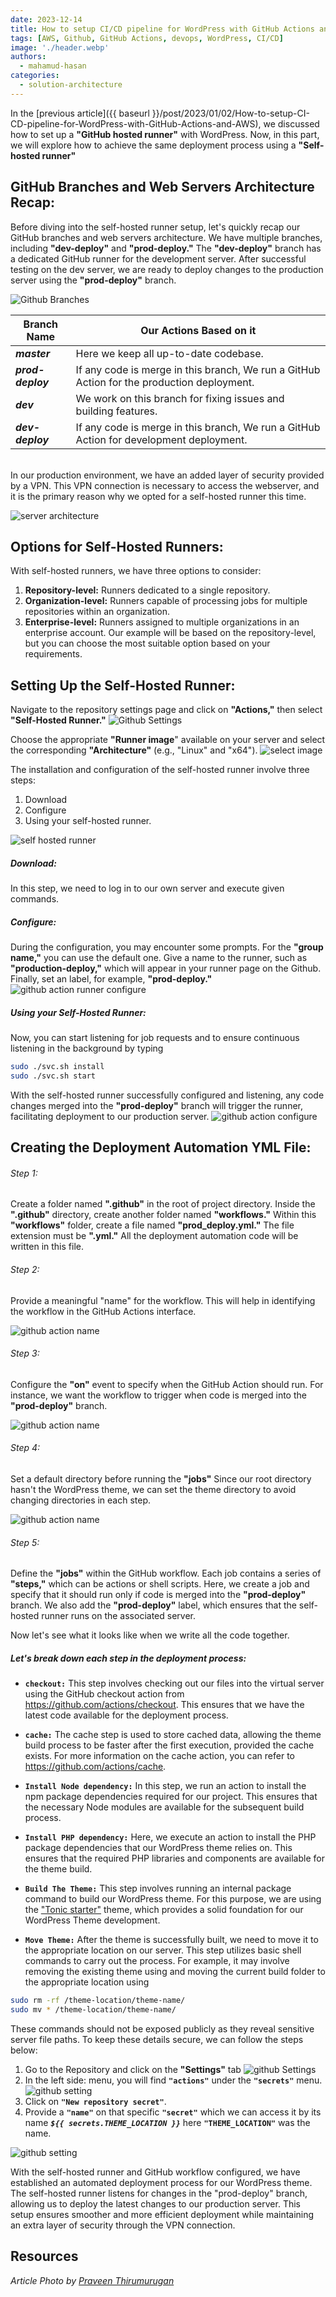 ```yaml
---
date: 2023-12-14
title: How to setup CI/CD pipeline for WordPress with GitHub Actions and AWS (Part 2)
tags: [AWS, Github, GitHub Actions, devops, WordPress, CI/CD]
image: './header.webp'
authors:
  - mahamud-hasan
categories:
  - solution-architecture
---
```


In the [previous article]({{ baseurl }}/post/2023/01/02/How-to-setup-CI-CD-pipeline-for-WordPress-with-GitHub-Actions-and-AWS), we discussed how to set up a **"GitHub hosted runner"** with WordPress. Now, in this part, we will explore how to achieve the same deployment process using a **"Self-hosted runner"**

## GitHub Branches and Web Servers Architecture Recap:

Before diving into the self-hosted runner setup, let's quickly recap our GitHub branches and web servers architecture. We have multiple branches, including **"dev-deploy"** and **"prod-deploy."** The **"dev-deploy"** branch has a dedicated GitHub runner for the development server. After successful testing on the dev server, we are ready to deploy changes to the production server using the **"prod-deploy"** branch.

![Github Branches](github.webp)

| Branch Name       | Our Actions Based on it                                                                    |
| ----------------- | ------------------------------------------------------------------------------------------ |
| **_master_**      | Here we keep all up-to-date codebase.                                                      |
| **_prod-deploy_** | If any code is merge in this branch, We run a GitHub Action for the production deployment. |
| **_dev_**         | We work on this branch for fixing issues and building features.                            |
| **_dev-deploy_**  | If any code is merge in this branch, We run a GitHub Action for development deployment.    |

<br />
In our production environment, we have an added layer of security provided by a VPN. This VPN connection is necessary to access the webserver, and it is the primary reason why we opted for a self-hosted runner this time.

![server architecture](aws.webp)

## Options for Self-Hosted Runners:

With self-hosted runners, we have three options to consider:

1. **Repository-level:** Runners dedicated to a single repository.
2. **Organization-level:** Runners capable of processing jobs for multiple repositories within an organization.
3. **Enterprise-level:** Runners assigned to multiple organizations in an enterprise account.
   Our example will be based on the repository-level, but you can choose the most suitable option based on your requirements.

## Setting Up the Self-Hosted Runner:

Navigate to the repository settings page and click on **"Actions,"** then select **"Self-Hosted Runner."**
![Github Settings](github-settings.webp)

Choose the appropriate **"Runner image**" available on your server and select the corresponding **"Architecture"** (e.g., "Linux" and "x64").
![select image](image-select.webp)

The installation and configuration of the self-hosted runner involve three steps:

1. Download
2. Configure
3. Using your self-hosted runner.

![self hosted runner](Self-Hosted-Runner.webp)

##### Download:

In this step, we need to log in to our own server and execute given commands.

##### Configure:

During the configuration, you may encounter some prompts. For the **"group name,"** you can use the default one. Give a name to the runner, such as **"production-deploy,"** which will appear in your runner page on the Github. Finally, set an label, for example, **"prod-deploy."**
![github action runner configure](configure.webp)

##### Using your Self-Hosted Runner:

Now, you can start listening for job requests and to ensure continuous listening in the background by typing

```sh
sudo ./svc.sh install
sudo ./svc.sh start
```

With the self-hosted runner successfully configured and listening, any code changes merged into the **"prod-deploy"** branch will trigger the runner, facilitating deployment to our production server.
![github action configure](configured-successfull.webp)

## Creating the Deployment Automation YML File:

###### Step 1:

Create a folder named **".github"** in the root of project directory. Inside the **".github"** directory, create another folder named **"workflows."** Within this **"workflows"** folder, create a file named **"prod_deploy.yml."** The file extension must be **".yml."** All the deployment automation code will be written in this file.

###### Step 2:

Provide a meaningful "name" for the workflow. This will help in identifying the workflow in the GitHub Actions interface.

![github action name](action-name.webp)

###### Step 3:

Configure the **"on"** event to specify when the GitHub Action should run. For instance, we want the workflow to trigger when code is merged into the **"prod-deploy"** branch.

![github action name](action-run.webp)

###### Step 4:

Set a default directory before running the **"jobs"** Since our root directory hasn't the WordPress theme, we can set the theme directory to avoid changing directories in each step.

![github action name](working-directory.webp)

###### Step 5:

Define the **"jobs"** within the GitHub workflow. Each job contains a series of **"steps,"** which can be actions or shell scripts. Here, we create a job and specify that it should run only if code is merged into the **"prod-deploy"** branch. We also add the **"prod-deploy"** label, which ensures that the self-hosted runner runs on the associated server.

Now let's see what it looks like when we write all the code together.

<script src="https://gist.github.com/Rasel-Mahmud/bdbe8200c07121a59870379b524e5844.js"></script>

##### Let's break down each step in the deployment process:

- **`checkout:`** This step involves checking out our files into the virtual server using the GitHub checkout action from https://github.com/actions/checkout. This ensures that we have the latest code available for the deployment process.

- **`cache:`** The cache step is used to store cached data, allowing the theme build process to be faster after the first execution, provided the cache exists. For more information on the cache action, you can refer to https://github.com/actions/cache.

- **`Install Node dependency:`** In this step, we run an action to install the npm package dependencies required for our project. This ensures that the necessary Node modules are available for the subsequent build process.

- **`Install PHP dependency:`** Here, we execute an action to install the PHP package dependencies that our WordPress theme relies on. This ensures that the required PHP libraries and components are available for the theme build.

- **`Build The Theme:`** This step involves running an internal package command to build our WordPress theme. For this purpose, we are using the ["Tonic starter"](https://labs.tonik.pl/theme/) theme, which provides a solid foundation for our WordPress Theme development.

- **`Move Theme:`** After the theme is successfully built, we need to move it to the appropriate location on our server. This step utilizes basic shell commands to carry out the process. For example, it may involve removing the existing theme using and moving the current build folder to the appropriate location using

```sh
sudo rm -rf /theme-location/theme-name/
sudo mv * /theme-location/theme-name/
```

These commands should not be exposed publicly as they reveal sensitive server file paths. To keep these details secure, we can follow the steps below:

1. Go to the Repository and click on the **"Settings"** tab
   ![github Settings](setting-one.webp)
2. In the left side: menu, you will find **`"actions"`** under the **`"secrets"`** menu.
   ![github setting](setting-two.webp)
3. Click on **`"New repository secret"`**.
4. Provide a **`"name"`** on that specific **`"secret"`** which we can access it by its name **_`${{ secrets.THEME_LOCATION }}`_** here **`"THEME_LOCATION"`** was the name. <br />

![github setting](theme-location.webp)

With the self-hosted runner and GitHub workflow configured, we have established an automated deployment process for our WordPress theme. The self-hosted runner listens for changes in the "prod-deploy" branch, allowing us to deploy the latest changes to our production server. This setup ensures smoother and more efficient deployment while maintaining an extra layer of security through the VPN connection.

## Resources

_Article Photo by [Praveen Thirumurugan](https://unsplash.com/@praveentcom)_
